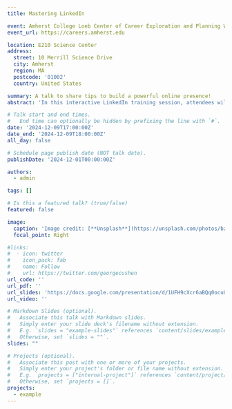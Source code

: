 ```yaml
---
title: Mastering LinkedIn

event: Amherst College Loeb Center of Career Exploration and Planning Workshops
event_url: https://careers.amherst.edu

location: E210 Science Center
address:
  street: 10 Merrill Science Drive
  city: Amherst
  region: MA
  postcode: '01002'
  country: United States

summary: A talk to share tips to build a powerful online presence!
abstract: 'In this interactive LinkedIn training session, attendees will gain actionable insights on optimizing their LinkedIn profiles for professional success. Topics will cover strategic networking, personal branding, and utilizing LinkedIn’s tools to maximize visibility. Whether you’re starting fresh or refining an established profile, this session will equip you with the techniques to stand out in today’s competitive job market. Participants will walk away with a clear understanding of how to effectively showcase their unique skills, connect with industry professionals, and leverage LinkedIn as a platform for career growth. In this session, Dhyey Mavani will present from his experience working at Linkedin along with his successful recruiting journey/processes throughout his time at Amherst College. At the end, we will also have ample time for Q&A!'

# Talk start and end times.
#   End time can optionally be hidden by prefixing the line with `#`.
date: '2024-12-09T17:00:00Z'
date_end: '2024-12-09T18:00:00Z'
all_day: false

# Schedule page publish date (NOT talk date).
publishDate: '2024-12-01T00:00:00Z'

authors:
  - admin

tags: []

# Is this a featured talk? (true/false)
featured: false

image:
  caption: 'Image credit: [**Unsplash**](https://unsplash.com/photos/bzdhc5b3Bxs)'
  focal_point: Right

#links:
#  - icon: twitter
#    icon_pack: fab
#    name: Follow
#    url: https://twitter.com/georgecushen
url_code: ''
url_pdf: ''
url_slides: 'https://docs.google.com/presentation/d/1UFH9cXcr6aBQq0ocuUK3AnxUAQ2U5UCN36CnwnEVMY0/edit?usp=sharing'
url_video: ''

# Markdown Slides (optional).
#   Associate this talk with Markdown slides.
#   Simply enter your slide deck's filename without extension.
#   E.g. `slides = "example-slides"` references `content/slides/example-slides.md`.
#   Otherwise, set `slides = ""`.
slides: ""

# Projects (optional).
#   Associate this post with one or more of your projects.
#   Simply enter your project's folder or file name without extension.
#   E.g. `projects = ["internal-project"]` references `content/project/deep-learning/index.md`.
#   Otherwise, set `projects = []`.
projects:
  - example
---
```

